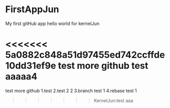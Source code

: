 # FirstAppJun
My first gitHub app
hello world for kernelJun

<<<<<<< 5a0882c848a51d97455ed742ccffde10dd31ef9e
test more github 
test aaaaa4
=======
test more github
1.test
2.test 2 2
3.branch test 1
4.rebase test 1
>>>>>>> KernelJun:test aaa
